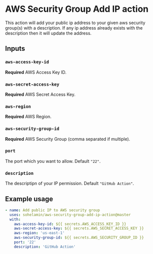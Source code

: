 # AWS Security Group Add IP action

This action will add your public ip address to your given aws security group(s) with a description.
If any ip address already exists with the description then it will update the address.

## Inputs

### `aws-access-key-id`

**Required** AWS Access Key ID.

### `aws-secret-access-key`

**Required** AWS Secret Access Key.

### `aws-region`

**Required** AWS Region.

### `aws-security-group-id`

**Required** AWS Security Group (comma separated if multiple).

### `port`

The port which you want to allow. Default `"22"`.

### `description`

The descriptipn of your IP permission. Default `"GitHub Action"`.

## Example usage
```yaml
- name: Add public IP to AWS security group
  uses: sohelamin/aws-security-group-add-ip-action@master
  with:
    aws-access-key-id: ${{ secrets.AWS_ACCESS_KEY_ID }}
    aws-secret-access-key: ${{ secrets.AWS_SECRET_ACCESS_KEY }}
    aws-region: 'us-east-1'
    aws-security-group-id: ${{ secrets.AWS_SECURITY_GROUP_ID }}
    port: '22'
    description: 'GitHub Action'
```
